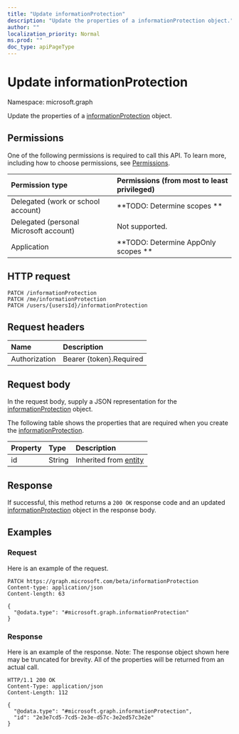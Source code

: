 ```yaml
---
title: "Update informationProtection"
description: "Update the properties of a informationProtection object."
author: ""
localization_priority: Normal
ms.prod: ""
doc_type: apiPageType
---
```


# Update informationProtection

Namespace: microsoft.graph

Update the properties of a [informationProtection](../resources/informationprotection.md) object.

## Permissions
One of the following permissions is required to call this API. To learn more, including how to choose permissions, see [Permissions](/concepts/permissions-reference.md).

|Permission type|Permissions (from most to least privileged)|
|:---|:---|
|Delegated (work or school account)|**TODO: Determine scopes **|
|Delegated (personal Microsoft account)|Not supported.|
|Application|**TODO: Determine AppOnly scopes **|

## HTTP request
<!-- {
  "blockType": "ignored"
}
-->
``` http
PATCH /informationProtection
PATCH /me/informationProtection
PATCH /users/{usersId}/informationProtection
```

## Request headers
|Name|Description|
|:---|:---|
|Authorization|Bearer {token}.Required|

## Request body
In the request body, supply a JSON representation for the [informationProtection](../resources/informationprotection.md) object.

The following table shows the properties that are required when you create the [informationProtection](../resources/informationprotection.md).

|Property|Type|Description|
|:---|:---|:---|
|id|String| Inherited from [entity](../resources/entity.md)|



## Response
If successful, this method returns a `200 OK` response code and an updated [informationProtection](../resources/informationprotection.md) object in the response body.

## Examples

### Request
Here is an example of the request.
<!-- {
  "blockType": "request",
  "name": "update_informationprotection"
}
-->
``` http
PATCH https://graph.microsoft.com/beta/informationProtection
Content-type: application/json
Content-length: 63

{
  "@odata.type": "#microsoft.graph.informationProtection"
}
```

### Response
Here is an example of the response. Note: The response object shown here may be truncated for brevity. All of the properties will be returned from an actual call.
<!-- {
  "blockType": "response",
  "truncated": true
}
-->
``` http
HTTP/1.1 200 OK
Content-Type: application/json
Content-Length: 112

{
  "@odata.type": "#microsoft.graph.informationProtection",
  "id": "2e3e7cd5-7cd5-2e3e-d57c-3e2ed57c3e2e"
}
```

